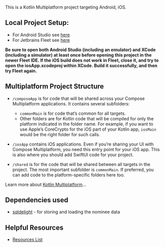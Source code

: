 This is a Kotlin Multiplatform project targeting Android, iOS.

## Local Project Setup:
- For Android Studio see [here](https://www.jetbrains.com/help/kotlin-multiplatform-dev/multiplatform-setup.html)
- For Jetbrains Fleet see [here](https://www.jetbrains.com/help/kotlin-multiplatform-dev/fleet.html)

**Be sure to open both Android Studio (including an emulator) and XCode (including a simulator) at least once before opening this project in the newer Fleet IDE. If the iOS build does not work in Fleet, close it, and try to open the iosApp.xcodeproj within XCode. Build it successfully, and then try Fleet again.**

## Multiplatform Project Structure
* `/composeApp` is for code that will be shared across your Compose Multiplatform applications.
  It contains several subfolders:
  - `commonMain` is for code that’s common for all targets.
  - Other folders are for Kotlin code that will be compiled for only the platform indicated in the folder name.
    For example, if you want to use Apple’s CoreCrypto for the iOS part of your Kotlin app,
    `iosMain` would be the right folder for such calls.

* `/iosApp` contains iOS applications. Even if you’re sharing your UI with Compose Multiplatform, 
  you need this entry point for your iOS app. This is also where you should add SwiftUI code for your project.

* `/shared` is for the code that will be shared between all targets in the project.
  The most important subfolder is `commonMain`. If preferred, you can add code to the platform-specific folders here too.

Learn more about [Kotlin Multiplatform](https://www.jetbrains.com/help/kotlin-multiplatform-dev/get-started.html)…

## Dependencies used
* [sqldelight](https://cashapp.github.io/sqldelight/2.0.1/multiplatform_sqlite/) - for storing and loading the nominee data

## Helpful Resources
* [Resources List](/RESOURCES.md)